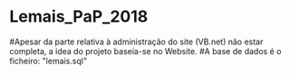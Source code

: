 # Lemais_PaP_2018
#Apesar da parte relativa à administração do site (VB.net) não estar completa, a idea do projeto baseia-se no Website.
#A base de dados é o ficheiro: "lemais.sql"
